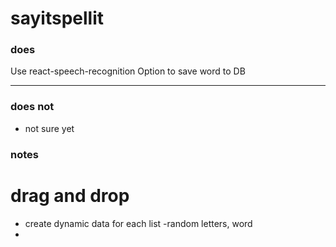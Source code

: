 # sayitspellit

### does
Use react-speech-recognition
Option to save word to DB


---

### does not

* not sure yet


### notes

# drag and drop

* create dynamic data for each list -random letters, word
* 